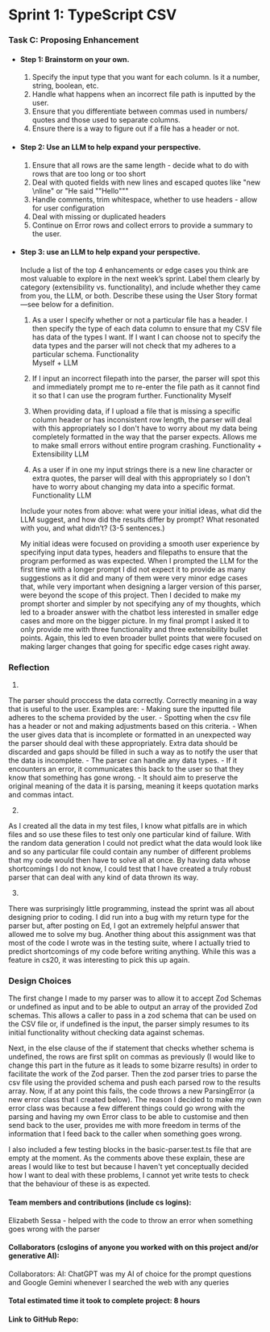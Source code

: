 # Sprint 1: TypeScript CSV

### Task C: Proposing Enhancement

- #### Step 1: Brainstorm on your own.
    1) Specify the input type that you want for each column. Is it a number, string, boolean, etc.
    2) Handle what happens when an incorrect file path is inputted by the user.
    3) Ensure that you differentiate between commas used in numbers/ quotes and those used to separate columns.
    4) Ensure there is a way to figure out if a file has a header or not.

- #### Step 2: Use an LLM to help expand your perspective.
    1) Ensure that all rows are the same length - decide what to do with rows that are too long or too short
    2) Deal with quoted fields with new lines and escaped quotes like "new \nline" or "He said ""Hello"""
    3) Handle comments, trim whitespace, whether to use headers - allow for user configuration
    4) Deal with missing or duplicated headers
    5) Continue on Error rows and collect errors to provide a summary to the user. 

- #### Step 3: use an LLM to help expand your perspective.

    Include a list of the top 4 enhancements or edge cases you think are most valuable to explore in the next week’s sprint. Label them clearly by category (extensibility vs. functionality), and include whether they came from you, the LLM, or both. Describe these using the User Story format—see below for a definition. 

    1) As a user I specify whether or not a particular file has a header. I then specify the type of each data column to ensure that my CSV file has data of the types I want. If I want I can choose not to specify the data types and the parser will not check that my adheres
    to a particular schema.
    Functionality  
    Myself + LLM

    2) If I input an incorrect filepath into the parser, the parser will spot this and immediately prompt me to re-enter the file path as it cannot find it so that I can use the program further.
    Functionality
    Myself

    3) When providing data, if I upload a file that is missing a specific column header or has inconsistent row length, the parser will deal with this appropriately so I don't have to worry about my data being completely formatted in the way that the parser expects. Allows me to make small errors without entire program crashing.
    Functionality + Extensibility 
    LLM

    4) As a user if in one my input strings there is a new line character or extra quotes, the parser will deal with this appropriately so I don't have to worry about changing my data into a specific format. 
    Functionality
    LLM

    Include your notes from above: what were your initial ideas, what did the LLM suggest, and how did the results differ by prompt? What resonated with you, and what didn’t? (3-5 sentences.) 

    My initial ideas were focused on providing a smooth user experience by specifying input data types, headers and filepaths to ensure that the program performed as was expected. When I prompted the LLM for the first time with a longer prompt I did not expect it to provide as many suggestions as it did and many of them were very minor edge cases that, while very important when designing a larger version of this parser, were beyond the scope of this project. Then I decided to make my prompt shorter and simpler by not specifying any of my thoughts, which led to a broader answer with the chatbot less interested in smaller edge cases and more on the bigger picture. In my final prompt I asked it to only provide me with three  functionality and three extensibility bullet points. Again, this led to even broader bullet points that were focused on making larger changes that going for specific edge cases right away. 

### Reflection
1) 
The parser should proccess the data correctly. Correctly meaning in a way that is useful to the user. Examples are:
    - Making sure the inputted file adheres to the schema provided by the user.
    - Spotting when the csv file has a header or not and making adjustments based on this criteria.
    - When the user gives data that is incomplete or formatted in an unexpected way the parser should deal with these appropriately. Extra   data should be discarded and gaps should be filled in such a way as to notify the user that the data is incomplete.
    - The parser can handle any data types.
    - If it encounters an error, it communicates this back to the user so that they know that something has gone wrong.
    - It should aim to preserve the original meaning of the data it is parsing, meaning it keeps quotation marks and commas intact.

2) 
As I created all the data in my test files, I know what pitfalls are in which files and so use these files to test only one particular 
kind of failure. With the random data generation I could not predict what the data would look like and so any particular file could 
contain any number of different problems that my code would then have to solve all at once. By having data whose shortcomings I do
not know, I could test that I have created a truly robust parser that can deal with any kind of data thrown its way.

3) 
There was surprisingly little programming, instead the sprint was all about designing prior to coding. I did run into a bug with my return 
type for the parser but, after posting on Ed, I got an extremely helpful answer that allowed me to solve my bug. Another thing about
this assignment was that most of the code I wrote was in the testing suite, where I actually tried to predict shortcomings of my code 
before writing anything. While this was a feature in cs20, it was interesting to pick this up again. 

### Design Choices
The first change I made to my parser was to allow it to accept Zod Schemas or undefined as input and to be able to output an array of the provided Zod schemas. This allows a caller to pass in a zod schema that can be used on the CSV file or, if undefined is the input, the parser simply resumes to its initial functionality without checking data against schemas. 

Next, in the else clause of the if statement that checks whether schema is undefined, the rows are first split on commas as previously 
(I would like to change this part in the future as it leads to some bizarre results) in order to facilitate the work of the Zod parser. Then the zod parser tries to parse the csv file using the provided schema and push each parsed row to the results array. Now, if at any point this fails, the code throws a new ParsingError (a new error class that I created below). The reason I decided to make my own error class was because a few different things could go wrong with the parsing and having my own Error class to be able to customise and then send back to the user, provides me with more freedom in terms of the information that I feed back to the caller when something goes wrong.

I also included a few testing blocks in the basic-parser.test.ts file that are empty at the moment. As the comments above these explain, these are areas I would like to test but because I haven't yet conceptually decided how I want to deal with these problems, I cannot yet write tests to check that the behaviour of these is as expected. 

#### Team members and contributions (include cs logins):
Elizabeth Sessa - helped with the code to throw an error when something goes wrong with the parser

#### Collaborators (cslogins of anyone you worked with on this project and/or generative AI): 
Collaborators: 
AI: ChatGPT was my AI of choice for the prompt questions and Google Gemini whenever I searched the web with any queries

#### Total estimated time it took to complete project: 8 hours
#### Link to GitHub Repo:  

